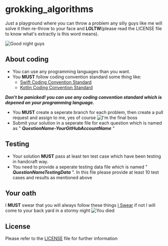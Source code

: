 # grokking_algorithms
Just a playground where you can throw a problem any silly guys like me will solve it then re-throw to your face and __LOLTW__(please read the LICENSE file to know what's extractly is this word means).

![Good night guys](https://i.imgur.com/npjt5Fu.gif)

## About coding
- You can use any programming languages than you want. 
- You __MUST__ follow coding convention standard some thing like: 
  - [Swift Coding Convention Standard](https://google.github.io/swift/)
  - [Kotlin Coding Convention Standard](https://kotlinlang.org/docs/reference/coding-conventions.html)
  
 ___Don't be panicked! you can use any coding convention standard which is depened on your programming language.___ 
 - You __MUST__ create a seperate branch for each problem, then create a pull request and assign to me, yes of course ![I'm the final boss](https://i.imgur.com/28NOo1g.gif)
 - Submit your solution in a seperate file for each question which is named as " ___QuestionName-YourGitHubAccountName___ "

## Testing
- Your solution __MUST__ pass at least ten test case which have been testing in handcraft way. 
- You need to provide a seperate testing data file which is named " ___QuestionNameTestingData___ ". In this file please provide at least 10 test cases and results as mentioned above

## Your oath
I __MUST__ swear that you will always follow these things [I Swear](https://realm.io/conduct) if not I will come to your back yard in a stormy night ![You died](https://i.imgur.com/DV1tVcf.gif) 

## License
Please refer to the [LICENSE](https://github.com/dm-for-git/grokking_algorithms/blob/master/LICENSE) file for further information
